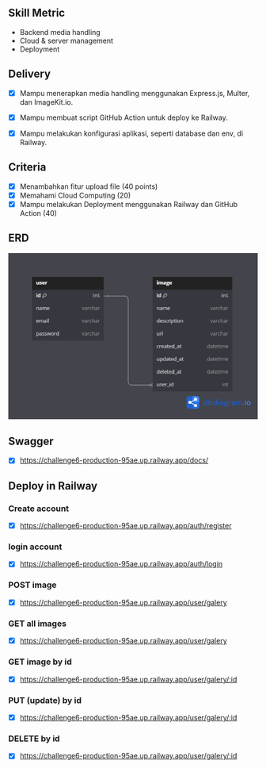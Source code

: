 ## Skill Metric

- Backend media handling
- Cloud & server management
- Deployment

## Delivery

- [x] Mampu menerapkan media handling menggunakan Express.js, Multer, dan ImageKit.io.
- [x] Mampu membuat script GitHub Action untuk deploy ke Railway.
- [x] Mampu melakukan konfigurasi aplikasi, seperti database dan env, di Railway.


## Criteria

- [x] Menambahkan fitur upload file (40 points)
- [x] Memahami Cloud Computing (20)
- [x] Mampu melakukan Deployment menggunakan Railway dan GitHub Action (40)

## ERD

![Tux, the Linux](/ERD.png)

## Swagger

- [x] https://challenge6-production-95ae.up.railway.app/docs/

## Deploy in Railway

### Create account
- [x] https://challenge6-production-95ae.up.railway.app/auth/register
### login account
- [x] https://challenge6-production-95ae.up.railway.app/auth/login

### POST image
- [x] https://challenge6-production-95ae.up.railway.app/user/galery
### GET all images
- [x] https://challenge6-production-95ae.up.railway.app/user/galery
### GET image by id
- [x] https://challenge6-production-95ae.up.railway.app/user/galery/:id
### PUT (update) by id
- [x] https://challenge6-production-95ae.up.railway.app/user/galery/:id
### DELETE by id
- [x] https://challenge6-production-95ae.up.railway.app/user/galery/:id
